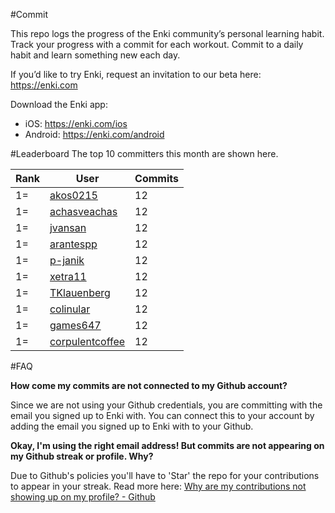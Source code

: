 #Commit

This repo logs the progress of the Enki community’s personal learning habit. Track your progress with a commit for each workout. Commit to a daily habit and learn something new each day.

If you’d like to try Enki, request an invitation to our beta here: https://enki.com

Download the Enki app: 
 - iOS: https://enki.com/ios
 - Android: https://enki.com/android

#Leaderboard
The top 10 committers this month are shown here.

| Rank | User | Commits |
|------|------|---------|
|1=|[akos0215](https://github.com/akos0215)|12|
|1=|[achasveachas](https://github.com/achasveachas)|12|
|1=|[jvansan](https://github.com/jvansan)|12|
|1=|[arantespp](https://github.com/arantespp)|12|
|1=|[p-janik](https://github.com/p-janik)|12|
|1=|[xetra11](https://github.com/xetra11)|12|
|1=|[TKlauenberg](https://github.com/TKlauenberg)|12|
|1=|[colinular](https://github.com/colinular)|12|
|1=|[games647](https://github.com/games647)|12|
|1=|[corpulentcoffee](https://github.com/corpulentcoffee)|12|

#FAQ

**How come my commits are not connected to my Github account?**

Since we are not using your Github credentials, you are committing with the email you signed up to Enki with. You can connect this to your account by adding the email you signed up to Enki with to your Github.

**Okay, I'm using the right email address! But commits are not appearing on my Github streak or profile. Why?**

Due to Github's policies you'll have to 'Star' the repo for your contributions to appear in your streak. Read more here: [Why are my contributions not showing up on my profile? - Github](https://help.github.com/articles/why-are-my-contributions-not-showing-up-on-my-profile/)
